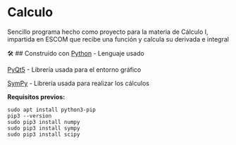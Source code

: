 # Calculo

Sencillo programa hecho como proyecto para la materia de Cálculo I, impartida en ESCOM que recibe una función y calcula su derivada e integral

🛠️ ## Construido con 
[Python](https://www.python.org/) - Lenguaje usado

[PyQt5](https://pypi.org/project/PyQt5/) - Librería usada para el entorno gráfico

[SymPy](https://www.sympy.org/en/index.html) - Librería usada para realizar los cálculos

**Requisitos previos:**

```
sudo apt install python3-pip
pip3 --version
sudo pip3 install numpy
sudo pip3 install sympy
sudo pip3 install scipy
